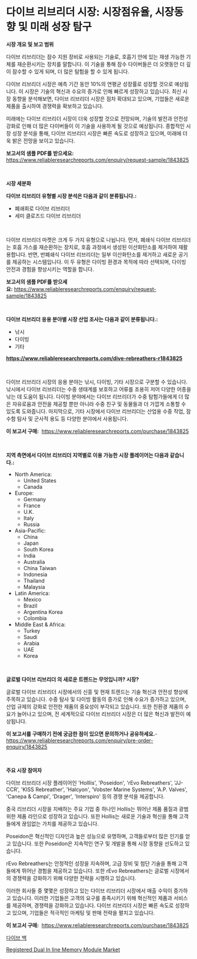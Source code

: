 <p><h1>다이브 리브리더 시장: 시장점유율, 시장동향 및 미래 성장 탐구</h1></p><p><strong>시장 개요 및 보고 범위</strong></p>
<p><p>다이브 리브리더는 잠수 지원 장비로 사용되는 기술로, 호흡기 안에 있는 재생 가능한 기체를 재순환시키는 장치를 말합니다. 이 기술을 통해 잠수 다이버들은 더 오랫동안 더 깊이 잠수할 수 있게 되며, 더 많은 탐험을 할 수 있게 됩니다.</p><p>다이브 리브리더 시장은 예측 기간 동안 10%의 연평균 성장률로 성장할 것으로 예상됩니다. 이 시장은 기술의 혁신과 수요의 증가로 인해 빠르게 성장하고 있습니다. 최신 시장 동향을 분석해보면, 다이브 리브리더 시장은 점차 확대되고 있으며, 기업들은 새로운 제품을 출시하여 경쟁력을 확보하고 있습니다.</p><p>미래에는 다이브 리브리더 시장이 더욱 성장할 것으로 전망되며, 기술의 발전과 안전성 강화로 인해 더 많은 다이버들이 이 기술을 사용하게 될 것으로 예상됩니다. 종합적인 시장 성장 분석을 통해, 다이브 리브리더 시장은 빠른 속도로 성장하고 있으며, 미래에 더욱 밝은 전망을 보이고 있습니다.</p></p>
<p><strong>보고서의 샘플 PDF를 받으세요:</strong> <a href="https://www.reliableresearchreports.com/enquiry/request-sample/1843825">https://www.reliableresearchreports.com/enquiry/request-sample/1843825</a></p>
<p>&nbsp;</p>
<p><strong>시장 세분화</strong></p>
<p><strong>다이브 리브리더 유형별 시장 분석은 다음과 같이 분류됩니다.:</strong></p>
<p><ul><li>폐쇄회로 다이브 리브리더</li><li>세미 클로즈드 다이브 리브리더</li></ul></p>
<p>&nbsp;</p>
<p><p>다이브 리브리더 마켓은 크게 두 가지 유형으로 나뉩니다. 먼저, 폐쇄식 다이브 리브리더는 호흡 가스를 재순환하는 장치로, 호흡 과정에서 생성된 이산화탄소를 제거하여 재활용합니다. 반면, 반폐쇄식 다이브 리브리더는 일부 이산화탄소를 제거하고 새로운 공기를 제공하는 시스템입니다. 이 두 유형은 다이빙 환경과 목적에 따라 선택되며, 다이빙 안전과 경험을 향상시키는 역할을 합니다.</p></p>
<p><strong>보고서의 샘플 PDF를 받으세요:</strong>&nbsp;<a href="https://www.reliableresearchreports.com/enquiry/request-sample/1843825">https://www.reliableresearchreports.com/enquiry/request-sample/1843825</a></p>
<p>&nbsp;</p>
<p><strong> 다이브 리브리더 응용 분야별 시장 산업 조사는 다음과 같이 분류됩니다.:</strong></p>
<p><ul><li>낚시</li><li>다이빙</li><li>기타</li></ul></p>
<p><strong><a href="https://www.reliableresearchreports.com/dive-rebreathers-r1843825">https://www.reliableresearchreports.com/dive-rebreathers-r1843825</a></strong></p>
<p>&nbsp;</p>
<p><p>다이브 리브리더 시장의 응용 분야는 낚시, 다이빙, 기타 시장으로 구분할 수 있습니다. 낚시에서 다이브 리브리더는 수중 생태계를 보호하고 어류를 조용히 저어 다양한 어종을 낚는 데 도움이 됩니다. 다이빙 분야에서는 다이브 리브리더가 수중 탐험가들에게 더 많은 자유로움과 안전을 제공할 뿐만 아니라 수중 친구 및 동물들과 더 가깝게 소통할 수 있도록 도와줍니다. 마지막으로, 기타 시장에서 다이브 리브리더는 산업용 수중 작업, 잠수함 탐사 및 군사적 용도 등 다양한 분야에서 사용됩니다.</p></p>
<p><strong>이 보고서 구매:</strong>&nbsp; <a href="https://www.reliableresearchreports.com/purchase/1843825">https://www.reliableresearchreports.com/purchase/1843825</a></p>
<p>&nbsp;</p>
<p><strong>지역 측면에서 다이브 리브리더 지역별로 이용 가능한 시장 플레이어는 다음과 같습니다.:</strong></p>
<p><ul>
    <li>
        North America:
        <ul>
            <li>United States</li>
            <li>Canada</li>
        </ul>
    </li>
    <li>
        Europe:
        <ul>
            <li>Germany</li>
            <li>France</li>
            <li>U.K.</li>
            <li>Italy</li>
            <li>Russia</li>
        </ul>
    </li>
    <li>
        Asia-Pacific:
        <ul>
            <li>China</li>
            <li>Japan</li>
            <li>South Korea</li>
            <li>India</li>
            <li>Australia</li>
            <li>China Taiwan</li>
            <li>Indonesia</li>
            <li>Thailand</li>
            <li>Malaysia</li>
        </ul>
    </li>
    <li>
        Latin America:
        <ul>
            <li>Mexico</li>
            <li>Brazil</li>
            <li>Argentina Korea</li>
            <li>Colombia</li>
        </ul>
    </li>
    <li>
        Middle East & Africa:
        <ul>
            <li>Turkey</li>
            <li>Saudi</li>
            <li>Arabia</li>
            <li>UAE</li>
            <li>Korea</li>
        </ul>
    </li>
    </ul></p>
<p>&nbsp;</p>
<p><strong>글로벌 다이브 리브리더 의 새로운 트렌드는 무엇입니까? 시장?</strong></p>
<p><p>글로벌 다이브 리브리더 시장에서의 신흥 및 현재 트렌드는 기술 혁신과 안전성 향상에 주목하고 있습니다. 수중 탐사 및 다이빙 활동의 증가로 인해 수요가 증가하고 있으며, 산업 규제의 강화로 안전한 제품의 중요성이 부각되고 있습니다. 또한 친환경 제품의 수요가 늘어나고 있으며, 전 세계적으로 다이브 리브리더 시장은 더 많은 혁신과 발전이 예상됩니다.</p></p>
<p><strong>이 보고서를 구매하기 전에 궁금한 점이 있으면 문의하거나 공유하세요.</strong>- <a href="https://www.reliableresearchreports.com/enquiry/pre-order-enquiry/1843825">https://www.reliableresearchreports.com/enquiry/pre-order-enquiry/1843825</a></p>
<p>&nbsp;</p>
<p><strong>주요 시장 참여자</strong></p>
<p><p>다이브 리브리더 시장 플레이어인 'Holllis', 'Poseidon', 'rEvo Rebreathers', 'JJ-CCR', 'KISS Rebreather', 'Halcyon', 'Vobster Marine Systems', 'A.P. Valves', 'Canepa & Campi', 'Drager', 'Interspiro' 등의 경쟁 분석을 제공합니다. </p><p>중국 리브리더 시장을 지배하는 주요 기업 중 하나인 Hollis는 뛰어난 제품 품질과 광범위한 제품 라인으로 성장하고 있습니다. 또한 Hollis는 새로운 기술과 혁신을 통해 고객들에게 끊임없는 가치를 제공하고 있습니다. </p><p>Poseidon은 혁신적인 디자인과 높은 성능으로 유명하며, 고객들로부터 많은 인기를 얻고 있습니다. 또한 Poseidon은 지속적인 연구 및 개발을 통해 시장 동향을 선도하고 있습니다. </p><p>rEvo Rebreathers는 안정적인 성장을 지속하며, 고급 장비 및 첨단 기술을 통해 고객들에게 뛰어난 경험을 제공하고 있습니다. 또한 rEvo Rebreathers는 글로벌 시장에서의 경쟁력을 강화하기 위해 다양한 전략을 시행하고 있습니다. </p><p>이러한 회사들 중 몇몇은 성장하고 있는 다이브 리브리더 시장에서 매출 수익이 증가하고 있습니다. 이러한 기업들은 고객의 요구를 충족시키기 위해 혁신적인 제품과 서비스를 제공하며, 경쟁력을 강화하고 있습니다. 다이브 리브리더 시장은 빠른 속도로 성장하고 있으며, 기업들은 적극적인 마케팅 및 판매 전략을 펼치고 있습니다.</p></p>
<p><strong>이 보고서 구매:</strong>&nbsp;&nbsp;<a href="https://www.reliableresearchreports.com/purchase/1843825">https://www.reliableresearchreports.com/purchase/1843825</a></p>
<p><p><a href="https://github.com/fernandotryO5lson96765/Market-Research-Report-List-1/blob/main/721413422548.md">다이브 백</a></p><p><a href="https://mire-aunt-385.notion.site/Registered-Dual-In-line-Memory-Module-Market-Insight-Market-Trends-Growth-Forecasted-from-2024-TO-1aecdce2dcb84b1e9e3e4517b8f53aa4">Registered Dual In line Memory Module Market</a></p></p>